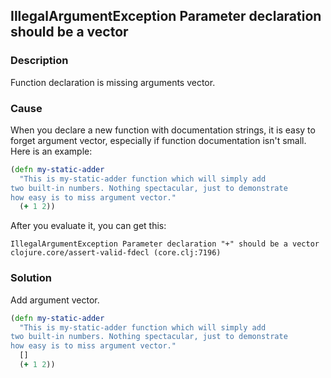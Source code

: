 ## IllegalArgumentException Parameter declaration should be a vector

### Description

Function declaration is missing arguments vector.

### Cause

When you declare a new function with documentation strings, it is easy
to forget argument vector, especially if function documentation isn't
small. Here is an example:

```clojure
(defn my-static-adder
  "This is my-static-adder function which will simply add
two built-in numbers. Nothing spectacular, just to demonstrate
how easy is to miss argument vector."
  (+ 1 2))
```

After you evaluate it, you can get this:

```log
IllegalArgumentException Parameter declaration "+" should be a vector  clojure.core/assert-valid-fdecl (core.clj:7196)
```

### Solution

Add argument vector.

```clojure
(defn my-static-adder
  "This is my-static-adder function which will simply add
two built-in numbers. Nothing spectacular, just to demonstrate
how easy is to miss argument vector."
  []
  (+ 1 2))
```
